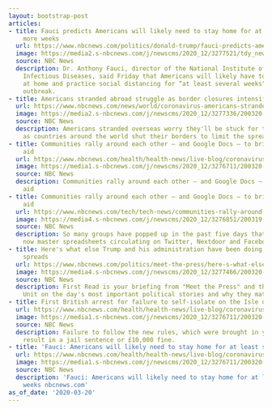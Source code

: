 ```yaml
---
layout: bootstrap-post
articles:
- title: Fauci predicts Americans will likely need to stay home for at least several
    more weeks
  url: https://www.nbcnews.com/politics/donald-trump/fauci-predicts-americans-will-likely-need-stay-home-least-several-n1164701
  image: https://media2.s-nbcnews.com/j/newscms/2020_12/3277521/tdy_news_fauci_coronavirus_breakout_200320_1920x1080_cbf7274fbfdec92eb0e9ef9b27961126.nbcnews-fp-1200-630.jpg
  source: NBC News
  description: Dr. Anthony Fauci, director of the National Institute of Allergy and
    Infectious Diseases, said Friday that Americans will likely have to continue staying
    at home and practice social distancing for “at least several weeks" amid the coronavirus
    outbreak.
- title: Americans stranded abroad struggle as border closures intensify
  url: https://www.nbcnews.com/news/world/coronavirus-americans-stranded-abroad-struggle-border-closures-intensify-n1164596
  image: https://media2.s-nbcnews.com/j/newscms/2020_12/3277336/200320-stranded-travellers-mc-10122_04e47f9896606da496e384faae97ff13.nbcnews-fp-1200-630.JPG
  source: NBC News
  description: Americans stranded overseas worry they'll be stuck for the long haul
    as countries around the world shut their borders to limit the spread of the coronavirus.
- title: Communities rally around each other — and Google Docs — to bring coronavirus
    aid
  url: https://www.nbcnews.com/health/health-news/live-blog/coronavirus-updates-california-issues-stay-home-order-no-new-local-n1164541/ncrd1164681
  image: https://media1.s-nbcnews.com/j/newscms/2020_12/3276711/200320-coronavirus-live-blog-social-only_72c4793753b6a6aa370cc653c0b82853.nbcnews-fp-1200-630.jpg
  source: NBC News
  description: Communities rally around each other — and Google Docs — to bring coronavirus
    aid
- title: Communities rally around each other — and Google Docs — to bring coronavirus
    aid
  url: https://www.nbcnews.com/tech/tech-news/communities-rally-around-each-other-google-docs-bring-coronavirus-aid-n1164126
  image: https://media4.s-nbcnews.com/j/newscms/2020_12/3276851/200319-good-kids-mad-city-grocery-shopping-se-552p_f1454cbc205168a6eaa2de090d98fca0.nbcnews-fp-1200-630.jpg
  source: NBC News
  description: So many groups have popped up in the past five days that there are
    now master spreadsheets circulating on Twitter, Nextdoor and Facebook.
- title: Here's what else Trump and his administration have been doing as the coronavirus
    spreads
  url: https://www.nbcnews.com/politics/meet-the-press/here-s-what-else-trump-his-administration-have-been-doing-n1164646
  image: https://media4.s-nbcnews.com/j/newscms/2020_12/3277466/200320-donald-trump-al-0805_f598934bac2f99aa8e8a345f71cf5f99.nbcnews-fp-1200-630.jpg
  source: NBC News
  description: First Read is your briefing from "Meet the Press" and the NBC Political
    Unit on the day's most important political stories and why they matter.
- title: First British arrest for failure to self-isolate on the Isle of Man
  url: https://www.nbcnews.com/health/health-news/live-blog/coronavirus-updates-california-issues-stay-home-order-no-new-local-n1164541/ncrd1164636
  image: https://media1.s-nbcnews.com/j/newscms/2020_12/3276711/200320-coronavirus-live-blog-social-only_72c4793753b6a6aa370cc653c0b82853.nbcnews-fp-1200-630.jpg
  source: NBC News
  description: Failure to follow the new rules, which were brought in yesterday, can
    result in a jail sentence or £10,000 fine.
- title: 'Fauci: Americans will likely need to stay home for at least several weeks'
  url: https://www.nbcnews.com/health/health-news/live-blog/coronavirus-updates-california-issues-stay-home-order-no-new-local-n1164541/ncrd1164621
  image: https://media1.s-nbcnews.com/j/newscms/2020_12/3276711/200320-coronavirus-live-blog-social-only_72c4793753b6a6aa370cc653c0b82853.nbcnews-fp-1200-630.jpg
  source: NBC News
  description: 'Fauci: Americans will likely need to stay home for at least several
    weeks nbcnews.com'
as_of_date: '2020-03-20'
---
```


